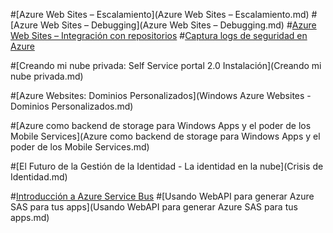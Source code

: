 ﻿#[Azure Web Sites – Escalamiento](Azure Web Sites – Escalamiento.md)
#[Azure Web Sites – Debugging](Azure Web Sites – Debugging.md)
#[Azure Web Sites – Integración con repositorios](Azure-Web-Sites_Integración-con-repositorios.md)
#[Captura logs de seguridad en Azure](Captura-logs-de-seguridad-en-Azure.md)

#[Creando mi nube privada: Self Service portal 2.0 Instalación](Creando mi nube privada.md)

#[Azure Websites: Dominios Personalizados](Windows Azure Websites - Dominios Personalizados.md)

#[Azure como backend de storage para Windows Apps y el poder de los Mobile Services](Azure como backend de storage para Windows Apps y el poder de los Mobile Services.md)

#[El Futuro de la Gestión de la Identidad - La identidad en la nube](Crisis de Identidad.md)

#[Introducción a Azure Service Bus](IntroAzureBus.md)
#[Usando WebAPI para generar Azure SAS para tus apps](Usando WebAPI para generar Azure SAS para tus apps.md)

